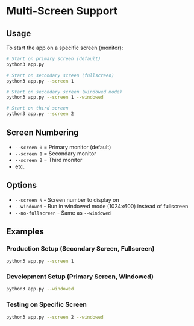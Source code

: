 # Multi-Screen Support

## Usage

To start the app on a specific screen (monitor):

```bash
# Start on primary screen (default)
python3 app.py

# Start on secondary screen (fullscreen)
python3 app.py --screen 1

# Start on secondary screen (windowed mode)
python3 app.py --screen 1 --windowed

# Start on third screen
python3 app.py --screen 2
```

## Screen Numbering

- `--screen 0` = Primary monitor (default)
- `--screen 1` = Secondary monitor  
- `--screen 2` = Third monitor
- etc.

## Options

- `--screen N` - Screen number to display on
- `--windowed` - Run in windowed mode (1024x600) instead of fullscreen
- `--no-fullscreen` - Same as `--windowed`

## Examples

### Production Setup (Secondary Screen, Fullscreen)
```bash
python3 app.py --screen 1
```

### Development Setup (Primary Screen, Windowed)
```bash
python3 app.py --windowed
```

### Testing on Specific Screen
```bash
python3 app.py --screen 2 --windowed
```


